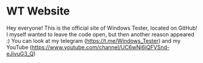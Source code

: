 #  WT Website
Hey everyone! This is the official site of Windows Tester, located on GitHub! I myself wanted to leave the code open, but then another reason appeared :) You can look at my telegram (https://t.me/Windows_Tester) and my YouTube (https://www.youtube.com/channel/UC6wNi6iQFVSnd-eJivuG3_Q)
